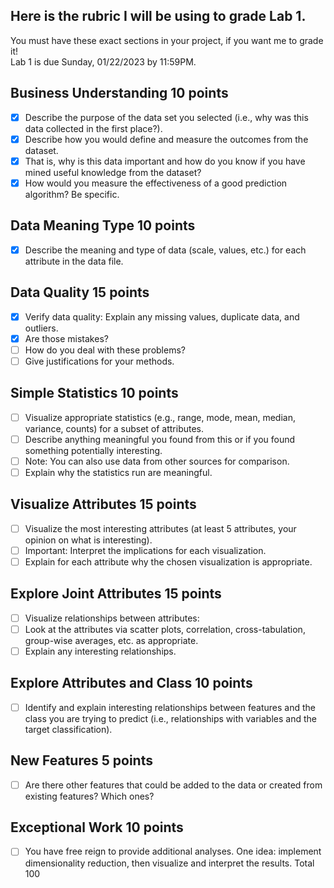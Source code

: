 ## Here is the rubric I will be using to grade Lab 1.  
You must have these exact sections in your project, if you want me to grade it!  
Lab 1 is due Sunday, 01/22/2023 by 11:59PM.

## Business Understanding 10 points
- [x]  Describe the purpose of the data set you selected (i.e., why was this data collected in the first place?). 
- [x]  Describe how you would define and measure the outcomes from the dataset. 
- [x]  That is, why is this data important and how do you know if you have mined useful knowledge from the dataset? 
- [x]  How would you measure the effectiveness of a good prediction algorithm? Be specific.
## Data Meaning Type 10	points
- [x]  Describe the meaning and type of data (scale, values, etc.) for each attribute in the data file.
## Data Quality	15 points
- [x]  Verify data quality: Explain any missing values, duplicate data, and outliers. 
- [x]  Are those mistakes? 
- [ ]  How do you deal with these problems? 
- [ ]  Give justifications for your methods.
## Simple Statistics 10	points 
- [ ]  Visualize appropriate statistics (e.g., range, mode, mean, median, variance, counts) for a subset of attributes. 
- [ ]  Describe anything meaningful you found from this or if you found something potentially interesting. 
- [ ]  Note: You can also use data from other sources for comparison. 
- [ ]  Explain why the statistics run are meaningful. 
## Visualize Attributes	15 points
- [ ]  Visualize the most interesting attributes (at least 5 attributes, your opinion on what is interesting). 
- [ ]  Important: Interpret the implications for each visualization. 
- [ ]  Explain for each attribute why the chosen visualization is appropriate.
## Explore Joint Attributes 15 points
- [ ]  Visualize relationships between attributes: 
- [ ]  Look at the attributes via scatter plots, correlation, cross-tabulation, group-wise averages, etc. as appropriate. 
- [ ]  Explain any interesting relationships.
## Explore Attributes and Class	10 points
- [ ]  Identify and explain interesting relationships between features and the class you are trying to predict (i.e., relationships with variables and the target classification).
## New Features	5	points
- [ ] Are there other features that could be added to the data or created from existing features? Which ones?
## Exceptional Work	10 points
- [ ]  You have free reign to provide additional analyses. One idea: implement dimensionality reduction, then visualize and interpret the results.
Total	100
